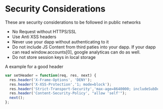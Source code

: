 # Security Considerations

These are security considerations to be followed in public networks

* No Request without HTTPS/SSL
* Use Anti XSS headers
* Never use your dapp without authenticating to it
* Do not  include JS Content from third paties into your dapp. If your dapp can read window.accounts[0], google analyticas can do as well.
* Do not store session keys in local storage

A example for a good header

```javascript
var setHeader = function(req, res, next) {
  res.header('X-Frame-Options', 'DENY');
  res.header('X-XSS-Protection','1; mode=block');
  res.header('Strict-Transport-Security','max-age=8640000; includeSubDomains');
  res.header('Content-Security-Policy', "allow 'self'");
  next();
};
```
